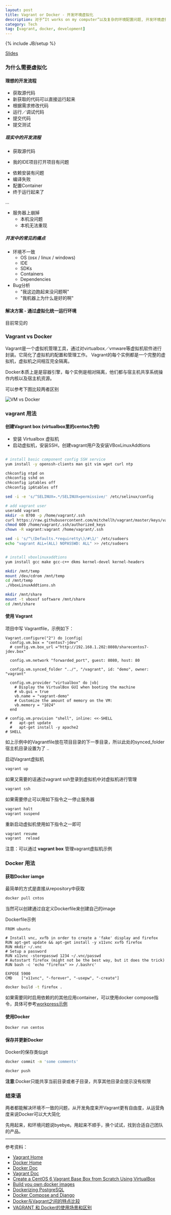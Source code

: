 ```yaml
---
layout: post
title: Vagrant or Docker - 开发环境虚拟化
description: 对于“It works on my computer”以及复杂的环境配置问题, 开发环境虚拟化是一个好的解决方案，而此方案的选择基本上在vagrant和docker中选择。
category: Tech
tag: [vagrant, docker, development]
---
```


{% include JB/setup %}


[Slides](/images/att/Vagrant%20and%20Docker.pdf)



### 为什么需要虚拟化


#### 理想的开发流程

+ 获取源代码
+ 新获取的代码可以直接运行起来
+ 根据需求修改代码
+ 运行／调试代码
+ 提交代码
+ 提交测试


##### 现实中的开发流程

+ 获取源代码
* 我的IDE项目打开项目有问题
+ 依赖安装有问题
+ 编译失败
+ 配置Container
+ 终于运行起来了

...

+ 服务器上崩掉
    - 本机没问题
    - 本机无法重现

##### 开发中的常见的痛点

+  环境不一致
    - OS (osx / linux / windows)
    - IDE 
    - SDKs
    - Containers
    - Dependencies
+ Bug分析
    - "我这边跑起来没问题啊"
    - "我机器上为什么是好的啊"


#### 解决方案 - 通过虚拟化统一运行环境

目前常见的

### Vagrant vs Docker

Vagrant是一个虚拟机管理工具，通过对virtualbox／vmware等虚拟机软件进行封装。它简化了虚拟机的配置和管理工作。 Vagrant的每个实例都是一个完整的虚拟机，虚拟机之间相互完全隔离。

Docker本质上是是容器引擎，每个实例是相对隔离，他们都与宿主机共享系统操作内核以及宿主机资源。

可以参考下图比较两者区别

![VM vs Docker](/images/vm-vs-docker.png)

### vagrant 用法

#### 创建Vagrant box (virtualbox里的centos为例)

+ 安装 Virtualbox 虚拟机
+ 启动虚拟机，安装SSH，创建vagrant用户及安装VBoxLinuxAddtions

```sh

# install basic component config SSH service
yum install -y openssh-clients man git vim wget curl ntp

chkconfig ntpd on
chkconfig sshd on
chkconfig iptables off
chkconfig ip6tables off

sed -i -e 's/^SELINUX=.*/SELINUX=permissive/' /etc/selinux/config

# add vagrant user 
useradd vagrant
mkdir -m 0700 -p /home/vagrant/.ssh
curl https://raw.githubusercontent.com/mitchellh/vagrant/master/keys/vagrant.pub >> /home/vagrant/.ssh/authorized_keys
chmod 600 /home/vagrant/.ssh/authorized_keys
chown -R vagrant:vagrant /home/vagrant/.ssh

sed -i 's/^\(Defaults.*requiretty\)/#\1/' /etc/sudoers
echo "vagrant ALL=(ALL) NOPASSWD: ALL" >> /etc/sudoers


# install vboxlinuxaddtions
yum install gcc make gcc-c++ dkms kernel-devel kernel-headers 

mkdir /mnt/temp
mount /dev/cdrom /mnt/temp
cd /mnt/temp
./VboxLinuxAddtions.sh

mkdir /mnt/share
mount -t vboxsf software /mnt/share
cd /mnt/share

```

#### 使用 Vagrant


项目中写 Vagrantfile，示例如下：

```
Vagrant.configure("2") do |config|
  config.vm.box = "centos7-jdev"
  # config.vm.box_url ="http://192.168.1.202:8080/sharecentos7-jdev.box"

  config.vm.network "forwarded_port", guest: 8080, host: 80

  config.vm.synced_folder "../", "/vagrant", id: "demo", owner: "vagrant"

  config.vm.provider "virtualbox" do |vb|
    # Display the VirtualBox GUI when booting the machine
    # vb.gui = true
    vb.name = "vagrant-demo"
    # Customize the amount of memory on the VM:
    vb.memory = "1024"
  end

# config.vm.provision "shell", inline: <<-SHELL
  #   apt-get update
  #   apt-get install -y apache2
# SHELL
```

如上示例中的Vagrantfile放在项目目录的下一季目录，所以此处的synced_folder宿主机目录设置为了 ..

启动Vagrant虚拟机

```sh
vagrant up
```

如果又需要的话通过vagrant ssh登录到虚拟机中对虚拟机进行管理

```sh
vagrant ssh
```

如果需要停止可以用如下指令之一停止服务器

```sh
vagrant halt
vagrant suspend
```

重新启动虚拟机使用如下指令之一即可

```sh
vagrant resume
vagrant  reload
```

注意：可以通过 **vagrant box** 管理vagrant虚拟机示例

### Docker 用法

#### 获取Docker iamge

最简单的方式是直接从repository中获取

```sh
docker pull cntos
```


当然可以创建通过自定义Dockerfile来创建自己的image

Dockerfile示例

```
FROM ubuntu

# Install vnc, xvfb in order to create a 'fake' display and firefox
RUN apt-get update && apt-get install -y x11vnc xvfb firefox
RUN mkdir ~/.vnc
# Setup a password
RUN x11vnc -storepasswd 1234 ~/.vnc/passwd
# Autostart firefox (might not be the best way, but it does the trick)
RUN bash -c 'echo "firefox" >> /.bashrc'

EXPOSE 5900
CMD    ["x11vnc", "-forever", "-usepw", "-create"]
```

```sh
docker build -t firefox .
```

如果需要同时启用依赖的的其他应用container，可以使用docker compose指令，具体可参考[workpress示例](https://docs.docker.com/compose/wordpress/)

#### 使用Docker

```sh
Docker run centos
```


#### 保存并更新Docker

Docker的保存类似git

```sh
docker commit -m 'some comments'

docker push
```


**注意**:Docker只能共享当前目录或者子目录，共享其他目录会提示没有权限


### 结束语

两者都能解决环境不一致的问题，从开发角度来开Vagrant更有自由度，从运营角度来说Docker可以大大简化

先用起来，和环境问题说byebye。用起来不顺手，换个试试，找到合适自己团队的产品。

--------------

参考资料：

* [Vagrant Home](https://www.vagrantup.com/)
* [Docker Home](https://docs.docker.com/) 
* [Docker Doc](https://docs.docker.com/)
* [Vagrant Doc](https://www.vagrantup.com/docs/)
* [Create a CentOS 6 Vagrant Base Box from Scratch Using VirtualBox](https://thornelabs.net/2013/11/11/create-a-centos-6-vagrant-base-box-from-scratch-using-virtualbox.html)
* [Build you own docker images](https://docker.github.io/engine/tutorials/dockerimages/)
* [Dockerizing PostgreSQL](https://docker.github.io/engine/examples/postgresql_service/)
* [Docker Compose and Django](https://docs.docker.com/compose/django/)
* [Docker与Vagrant之间的特点比较](http://www.cnblogs.com/vikings-blog/p/3973265.html)
* [VAGRANT 和 Docker的使用场景和区别](https://www.zhihu.com/question/32324376)

